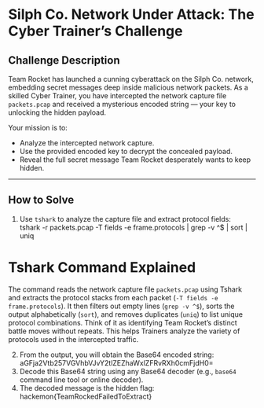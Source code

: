 # Silph Co. Network Under Attack: The Cyber Trainer’s Challenge

## Challenge Description

Team Rocket has launched a cunning cyberattack on the Silph Co. network, embedding secret messages deep inside malicious network packets. As a skilled Cyber Trainer, you have intercepted the network capture file `packets.pcap` and received a mysterious encoded string — your key to unlocking the hidden payload.

Your mission is to:

- Analyze the intercepted network capture.
- Use the provided encoded key to decrypt the concealed payload.
- Reveal the full secret message Team Rocket desperately wants to keep hidden.

---

## How to Solve

1. Use `tshark` to analyze the capture file and extract protocol fields:  
tshark -r packets.pcap -T fields -e frame.protocols | grep -v ^$ | sort | uniq
# Tshark Command Explained

The command reads the network capture file `packets.pcap` using Tshark and extracts the protocol stacks from each packet (`-T fields -e frame.protocols`). It then filters out empty lines (`grep -v ^$`), sorts the output alphabetically (`sort`), and removes duplicates (`uniq`) to list unique protocol combinations. Think of it as identifying Team Rocket’s distinct battle moves without repeats. This helps Trainers analyze the variety of protocols used in the intercepted traffic.

2. From the output, you will obtain the Base64 encoded string:  aGFja2Vtb257VGVhbVJvY2tlZEZhaWxlZFRvRXh0cmFjdH0=
3. Decode this Base64 string using any Base64 decoder (e.g., `base64` command line tool or online decoder).  
4. The decoded message is the hidden flag:  hackemon{TeamRockedFailedToExtract}

